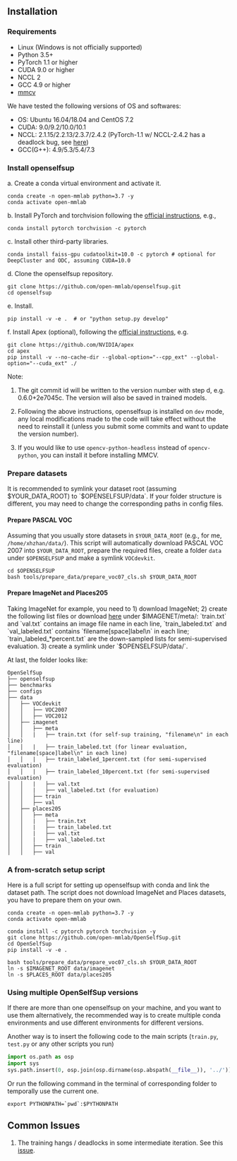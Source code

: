 ## Installation

### Requirements

- Linux (Windows is not officially supported)
- Python 3.5+
- PyTorch 1.1 or higher
- CUDA 9.0 or higher
- NCCL 2
- GCC 4.9 or higher
- [mmcv](https://github.com/open-mmlab/mmcv)

We have tested the following versions of OS and softwares:

- OS: Ubuntu 16.04/18.04 and CentOS 7.2
- CUDA: 9.0/9.2/10.0/10.1
- NCCL: 2.1.15/2.2.13/2.3.7/2.4.2 (PyTorch-1.1 w/ NCCL-2.4.2 has a deadlock bug, see [here](https://github.com/open-mmlab/OpenSelfSup/issues/6))
- GCC(G++): 4.9/5.3/5.4/7.3

### Install openselfsup

a. Create a conda virtual environment and activate it.

```shell
conda create -n open-mmlab python=3.7 -y
conda activate open-mmlab
```

b. Install PyTorch and torchvision following the [official instructions](https://pytorch.org/), e.g.,

```shell
conda install pytorch torchvision -c pytorch
```

c. Install other third-party libraries.

```shell
conda install faiss-gpu cudatoolkit=10.0 -c pytorch # optional for DeepCluster and ODC, assuming CUDA=10.0
```

d. Clone the openselfsup repository.

```shell
git clone https://github.com/open-mmlab/openselfsup.git
cd openselfsup
```

e. Install.

```shell
pip install -v -e .  # or "python setup.py develop"
```

f. Install Apex (optional), following the [official instructions](https://github.com/NVIDIA/apex), e.g.
```shell
git clone https://github.com/NVIDIA/apex
cd apex
pip install -v --no-cache-dir --global-option="--cpp_ext" --global-option="--cuda_ext" ./
```

Note:

1. The git commit id will be written to the version number with step d, e.g. 0.6.0+2e7045c. The version will also be saved in trained models.

2. Following the above instructions, openselfsup is installed on `dev` mode, any local modifications made to the code will take effect without the need to reinstall it (unless you submit some commits and want to update the version number).

3. If you would like to use `opencv-python-headless` instead of `opencv-python`,
you can install it before installing MMCV.


### Prepare datasets

It is recommended to symlink your dataset root (assuming $YOUR_DATA_ROOT) to `$OPENSELFSUP/data`.
If your folder structure is different, you may need to change the corresponding paths in config files.

#### Prepare PASCAL VOC

Assuming that you usually store datasets in `$YOUR_DATA_ROOT` (e.g., for me, `/home/xhzhan/data/`).
This script will automatically download PASCAL VOC 2007 into `$YOUR_DATA_ROOT`, prepare the required files, create a folder `data` under `$OPENSELFSUP` and make a symlink `VOCdevkit`.

```shell
cd $OPENSELFSUP
bash tools/prepare_data/prepare_voc07_cls.sh $YOUR_DATA_ROOT
```

#### Prepare ImageNet and Places205

Taking ImageNet for example, you need to 1) download ImageNet; 2) create the following list files or download [here](https://drive.google.com/drive/folders/1wYkJU_1qRHEt1LPVjBiG6ddUFV-t9hVJ?usp=sharing) under $IMAGENET/meta/: `train.txt` and `val.txt` contains an image file name in each line, `train_labeled.txt` and `val_labeled.txt` contains `filename[space]label\n` in each line; `train_labeled_*percent.txt` are the down-sampled lists for semi-supervised evaluation. 3) create a symlink under `$OPENSELFSUP/data/`.

At last, the folder looks like:

```
OpenSelfSup
├── openselfsup
├── benchmarks
├── configs
├── data
│   ├── VOCdevkit
│   │   ├── VOC2007
│   │   ├── VOC2012
│   ├── imagenet
│   │   ├── meta
│   │   |   ├── train.txt (for self-sup training, "filename\n" in each line)
│   │   |   ├── train_labeled.txt (for linear evaluation, "filename[space]label\n" in each line)
│   │   |   ├── train_labeled_1percent.txt (for semi-supervised evaluation)
│   │   |   ├── train_labeled_10percent.txt (for semi-supervised evaluation)
│   │   |   ├── val.txt
│   │   |   ├── val_labeled.txt (for evaluation)
│   │   ├── train
│   │   ├── val
│   ├── places205
│   │   ├── meta
│   │   |   ├── train.txt
│   │   |   ├── train_labeled.txt
│   │   |   ├── val.txt
│   │   |   ├── val_labeled.txt
│   │   ├── train
│   │   ├── val
```

### A from-scratch setup script

Here is a full script for setting up openselfsup with conda and link the dataset path. The script does not download ImageNet and Places datasets, you have to prepare them on your own.

```shell
conda create -n open-mmlab python=3.7 -y
conda activate open-mmlab

conda install -c pytorch pytorch torchvision -y
git clone https://github.com/open-mmlab/OpenSelfSup.git
cd OpenSelfSup
pip install -v -e .

bash tools/prepare_data/prepare_voc07_cls.sh $YOUR_DATA_ROOT
ln -s $IMAGENET_ROOT data/imagenet
ln -s $PLACES_ROOT data/places205
```

### Using multiple OpenSelfSup versions

If there are more than one openselfsup on your machine, and you want to use them alternatively, the recommended way is to create multiple conda environments and use different environments for different versions.

Another way is to insert the following code to the main scripts (`train.py`, `test.py` or any other scripts you run)
```python
import os.path as osp
import sys
sys.path.insert(0, osp.join(osp.dirname(osp.abspath(__file__)), '../'))
```

Or run the following command in the terminal of corresponding folder to temporally use the current one.
```shell
export PYTHONPATH=`pwd`:$PYTHONPATH
```

## Common Issues

1. The training hangs / deadlocks in some intermediate iteration. See this [issue](https://github.com/open-mmlab/OpenSelfSup/issues/6).
